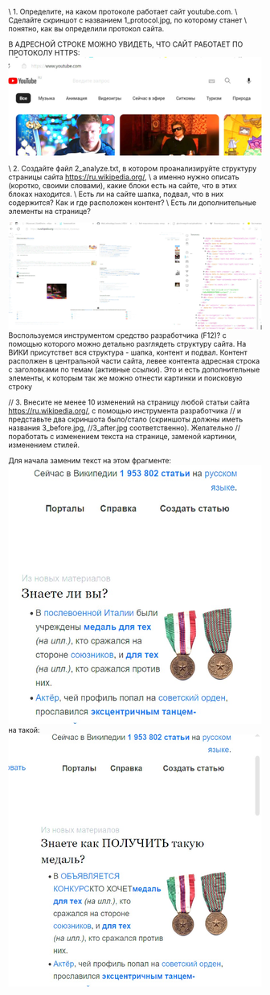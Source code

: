 \\ 1. Определите, на каком протоколе работает сайт youtube.com. 
\\ Сделайте скриншот с названием 1_protocol.jpg, по которому станет 
\\ понятно, как вы определили протокол сайта.

В АДРЕСНОЙ СТРОКЕ МОЖНО УВИДЕТЬ, ЧТО САЙТ РАБОТАЕТ ПО ПРОТОКОЛУ HTTPS:
![Model](imiges/1_protocol.jpg )

\\ 2. Создайте файл 2_analyze.txt, в котором проанализируйте структуру страницы сайта https://ru.wikipedia.org/,
\\ а именно нужно описать (коротко, своими словами), какие блоки есть на сайте, что в этих блоках находится.
\\ Есть ли на сайте шапка, подвал, что в них содержится? Как и где расположен контент?
\\ Есть ли дополнительные элементы на странице?

![Model](imiges/2_analyze.jpg )
Воспользуемся инструментом средство разработчика (F12)? с помощью которого можно детально разглядеть структуру сайта.
На ВИКИ присутствет вся структура - шапка, контент и подвал. Контент располжен в центральной части сайта, 
левее контента адресная строка с заголовками по темам (активные ссылки). Это и есть дополнительные элементы, к 
которым так же можно отнести картинки и поисковую строку

// 3. Внесите не менее 10 изменений на страницу любой статьи сайта https://ru.wikipedia.org/, с помощью инструмента разработчика
// и представьте два скриншота было/стало (скриншоты должны иметь названия 3_before.jpg, //3_after.jpg соответственно). Желательно 
// поработать с изменением текста на странице, заменой картинки, изменением стилей.

Для начала заменим текст на этом фрагменте:
![Model](imiges/3_before.jpg )
на такой:
![Model](imiges/3_after.jpg )
